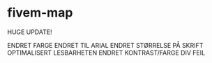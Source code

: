 # fivem-map

HUGE UPDATE!

ENDRET FARGE
ENDRET TIL ARIAL
ENDRET STØRRELSE PÅ SKRIFT
OPTIMALISERT LESBARHETEN
ENDRET KONTRAST/FARGE
DIV FEIL

